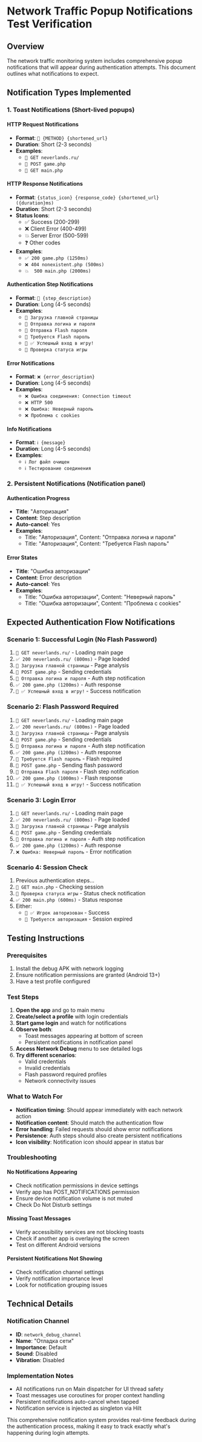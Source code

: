 # Network Traffic Popup Notifications Test Verification

## Overview
The network traffic monitoring system includes comprehensive popup notifications that will appear during authentication attempts. This document outlines what notifications to expect.

## Notification Types Implemented

### 1. Toast Notifications (Short-lived popups)

#### HTTP Request Notifications
- **Format**: `🔄 {METHOD} {shortened_url}`
- **Duration**: Short (2-3 seconds)
- **Examples**: 
  - `🔄 GET neverlands.ru/`
  - `🔄 POST game.php`
  - `🔄 GET main.php`

#### HTTP Response Notifications  
- **Format**: `{status_icon} {response_code} {shortened_url} ({duration}ms)`
- **Duration**: Short (2-3 seconds)
- **Status Icons**:
  - ✅ Success (200-299)
  - ❌ Client Error (400-499) 
  - 💥 Server Error (500-599)
  - ❓ Other codes
- **Examples**:
  - `✅ 200 game.php (1250ms)`
  - `❌ 404 nonexistent.php (500ms)`
  - `💥  500 main.php (2000ms)`

#### Authentication Step Notifications
- **Format**: `🔐 {step_description}`
- **Duration**: Long (4-5 seconds)
- **Examples**:
  - `🔐 Загрузка главной страницы`
  - `🔐 Отправка логина и пароля`
  - `🔐 Отправка Flash пароля`
  - `🔐 Требуется Flash пароль`
  - `🔐 ✅ Успешный вход в игру!`
  - `🔐 Проверка статуса игры`

#### Error Notifications
- **Format**: `❌ {error_description}`
- **Duration**: Long (4-5 seconds)
- **Examples**:
  - `❌ Ошибка соединения: Connection timeout`
  - `❌ HTTP 500`
  - `❌ Ошибка: Неверный пароль`
  - `❌ Проблема с cookies`

#### Info Notifications
- **Format**: `ℹ️ {message}`
- **Duration**: Long (4-5 seconds)
- **Examples**:
  - `ℹ️ Лог файл очищен`
  - `ℹ️ Тестирование соединения`

### 2. Persistent Notifications (Notification panel)

#### Authentication Progress
- **Title**: "Авторизация"
- **Content**: Step description
- **Auto-cancel**: Yes
- **Examples**:
  - Title: "Авторизация", Content: "Отправка логина и пароля"
  - Title: "Авторизация", Content: "Требуется Flash пароль"

#### Error States
- **Title**: "Ошибка авторизации"  
- **Content**: Error description
- **Auto-cancel**: Yes
- **Examples**:
  - Title: "Ошибка авторизации", Content: "Неверный пароль"
  - Title: "Ошибка авторизации", Content: "Проблема с cookies"

## Expected Authentication Flow Notifications

### Scenario 1: Successful Login (No Flash Password)
1. `🔄 GET neverlands.ru/` - Loading main page
2. `✅ 200 neverlands.ru/ (800ms)` - Page loaded
3. `🔐 Загрузка главной страницы` - Page analysis
4. `🔄 POST game.php` - Sending credentials  
5. `🔐 Отправка логина и пароля` - Auth step notification
6. `✅ 200 game.php (1200ms)` - Auth response
7. `🔐 ✅ Успешный вход в игру!` - Success notification

### Scenario 2: Flash Password Required
1. `🔄 GET neverlands.ru/` - Loading main page
2. `✅ 200 neverlands.ru/ (800ms)` - Page loaded
3. `🔐 Загрузка главной страницы` - Page analysis
4. `🔄 POST game.php` - Sending credentials
5. `🔐 Отправка логина и пароля` - Auth step notification
6. `✅ 200 game.php (1200ms)` - Auth response  
7. `🔐 Требуется Flash пароль` - Flash required
8. `🔄 POST game.php` - Sending flash password
9. `🔐 Отправка Flash пароля` - Flash step notification
10. `✅ 200 game.php (1000ms)` - Flash response
11. `🔐 ✅ Успешный вход в игру!` - Success notification

### Scenario 3: Login Error
1. `🔄 GET neverlands.ru/` - Loading main page
2. `✅ 200 neverlands.ru/ (800ms)` - Page loaded
3. `🔐 Загрузка главной страницы` - Page analysis
4. `🔄 POST game.php` - Sending credentials
5. `🔐 Отправка логина и пароля` - Auth step notification
6. `✅ 200 game.php (1200ms)` - Auth response
7. `❌ Ошибка: Неверный пароль` - Error notification

### Scenario 4: Session Check
1. Previous authentication steps...
2. `🔄 GET main.php` - Checking session
3. `🔐 Проверка статуса игры` - Status check notification
4. `✅ 200 main.php (600ms)` - Status response
5. Either:
   - `🔐 ✅ Игрок авторизован` - Success
   - `🔐 Требуется авторизация` - Session expired

## Testing Instructions

### Prerequisites
1. Install the debug APK with network logging
2. Ensure notification permissions are granted (Android 13+)
3. Have a test profile configured

### Test Steps
1. **Open the app** and go to main menu
2. **Create/select a profile** with login credentials
3. **Start game login** and watch for notifications
4. **Observe both**:
   - Toast messages appearing at bottom of screen
   - Persistent notifications in notification panel
5. **Access Network Debug** menu to see detailed logs
6. **Try different scenarios**:
   - Valid credentials
   - Invalid credentials  
   - Flash password required profiles
   - Network connectivity issues

### What to Watch For
- **Notification timing**: Should appear immediately with each network action
- **Notification content**: Should match the authentication flow
- **Error handling**: Failed requests should show error notifications
- **Persistence**: Auth steps should also create persistent notifications
- **Icon visibility**: Notification icon should appear in status bar

### Troubleshooting

#### No Notifications Appearing
- Check notification permissions in device settings
- Verify app has POST_NOTIFICATIONS permission
- Ensure device notification volume is not muted
- Check Do Not Disturb settings

#### Missing Toast Messages
- Verify accessibility services are not blocking toasts
- Check if another app is overlaying the screen
- Test on different Android versions

#### Persistent Notifications Not Showing
- Check notification channel settings
- Verify notification importance level
- Look for notification grouping issues

## Technical Details

### Notification Channel
- **ID**: `network_debug_channel`
- **Name**: "Отладка сети"
- **Importance**: Default
- **Sound**: Disabled
- **Vibration**: Disabled

### Implementation Notes
- All notifications run on Main dispatcher for UI thread safety
- Toast messages use coroutines for proper context handling
- Persistent notifications auto-cancel when tapped
- Notification service is injected as singleton via Hilt

This comprehensive notification system provides real-time feedback during the authentication process, making it easy to track exactly what's happening during login attempts.